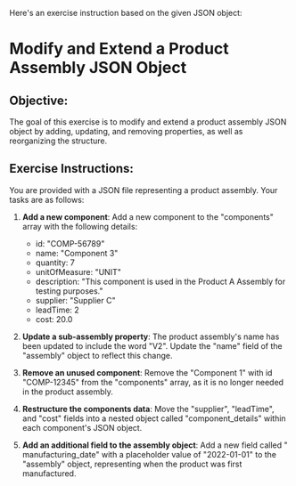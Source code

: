 Here's an exercise instruction based on the given JSON object:

# Modify and Extend a Product Assembly JSON Object

## Objective:
The goal of this exercise is to modify and extend a product assembly JSON object by adding, updating, and removing properties, as well as reorganizing the structure.

## Exercise Instructions:

You are provided with a JSON file representing a product assembly.
Your tasks are as follows:

1. **Add a new component**: Add a new component to the "components" array with the following details:
    - id: "COMP-56789"
    - name: "Component 3"
    - quantity: 7
    - unitOfMeasure: "UNIT"
    - description: "This component is used in the Product A Assembly for testing purposes."
    - supplier: "Supplier C"
    - leadTime: 2
    - cost: 20.0

2. **Update a sub-assembly property**: The product assembly's name has been updated to include the word "V2". Update the "name" field of the "assembly" object to reflect this change.

3. **Remove an unused component**: Remove the "Component 1" with id "COMP-12345" from the "components" array, as it is no longer needed in the product assembly.

4. **Restructure the components data**: Move the "supplier", "leadTime", and "cost" fields into a nested object called "component_details" within each component's JSON object.

5. **Add an additional field to the assembly object**: Add a new field called " manufacturing_date" with a placeholder value of "2022-01-01" to the "assembly" object, representing when the product was first manufactured.